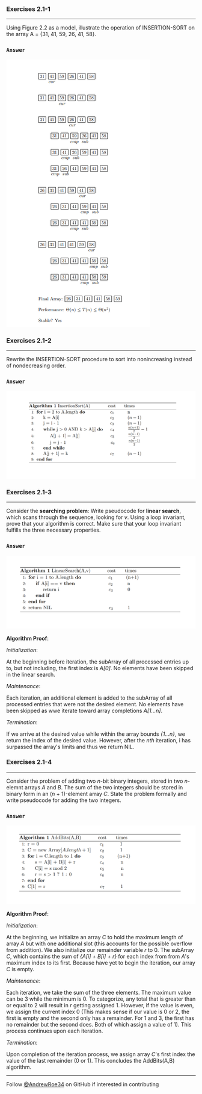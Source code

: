 ### Exercises 2.1-1
***
Using Figure 2.2 as a model, illustrate the operation of INSERTION-SORT on the array A = {31, 41, 59, 26, 41, 58}.

### `Answer`
![Box Visual](https://github.com/AndrewRoe34/CLRS-Solutions/blob/main/C02-Getting-Started/img/insertsort-box.png)

### Exercises 2.1-2
***
Rewrite the INSERTION-SORT procedure to sort into nonincreasing instead of nondecreasing order.

### `Answer`
![Pseudocode](https://github.com/AndrewRoe34/CLRS-Solutions/blob/main/C02-Getting-Started/img/insertsort-perf.png)

### Exercises 2.1-3
***
Consider the **searching problem**:
<insert image>
Write pseudocode for **linear search**, which scans through the sequence, looking for *v*. Using a loop invariant, prove that your algorithm is correct. Make sure that your loop invariant fulfills the three necessary properties.

### `Answer`
![Pseudocode](https://github.com/AndrewRoe34/CLRS-Solutions/blob/main/C02-Getting-Started/img/linear-search.png)

**Algorithm Proof**:

*Initialization*:
  
At the beginning before iteration, the subArray of all processed entries up to, but not including, the first index is *A[0]*. No elements have been skipped in the linear search.

*Maintenance*:

Each iteration, an additional element is added to the subArray of all processed entries that were not the desired element. No elements have been skipped as wwe iterate toward array completions *A[1...n]*.
  
*Termination*:

If we arrive at the desired value while within the array bounds *{1...n}*, we return the index of the desired value. However, after the *nth* iteration, i has surpassed the array's limits and thus we return NIL.
  
### Exercises 2.1-4
***
Consider the problem of adding two *n*-bit binary integers, stored in two *n*-elemnt arrays *A* and *B*. The sum of the two integers should be stored in binary form in an (*n* + 1)-element array *C*. State the problem formally and write pseudocode for adding the two integers.

### `Answer`
![Psuedocode](https://github.com/AndrewRoe34/CLRS-Solutions/blob/main/C02-Getting-Started/img/addbits-perf.png)

**Algorithm Proof**:

*Initialization*:
  
At the beginning, we initialize an array *C* to hold the maximum length of array *A* but with one additional slot (this accounts for the possible overflow from addition). We also initialize our remainder variable *r* to 0. The subArray *C*, which contains the sum of *{A[i] + B[i] + r}* for each index from from *A*'s maximum index to its first. Because have yet to begin the iteration, our array *C* is empty.

*Maintenance*:

Each iteration, we take the sum of the three elements. The maximum value can be 3 while the minimum is 0. To categorize, any total that is greater than or equal to 2 will result in *r* getting assigned 1. However, if the value is even, we assign the current index 0 (This makes sense if our value is 0 or 2, the first is empty and the second only has a remainder. For 1 and 3, the first has no remainder but the second does. Both of which assign a value of 1). This process continues upon each iteration.
  
*Termination*:

Upon completion of the iteration process, we assign array *C*'s first index the value of the last remainder (0 or 1). This concludes the AddBits(A,B) algorithm.


***
Follow [@AndrewRoe34](https://github.com/AndrewRoe34) on GitHub if interested in contributing
